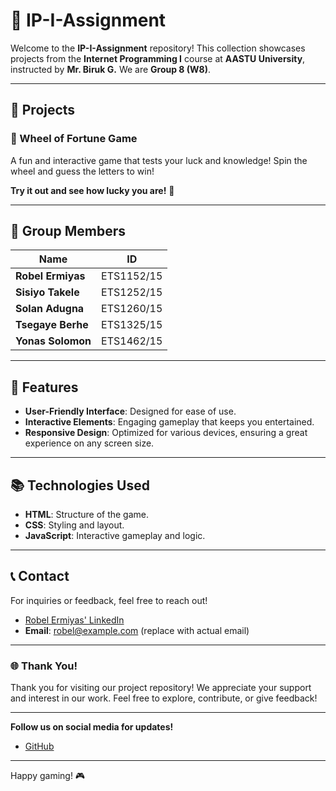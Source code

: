 # 🌟 IP-I-Assignment

Welcome to the **IP-I-Assignment** repository! This collection showcases projects from the **Internet Programming I** course at **AASTU University**, instructed by **Mr. Biruk G.** We are **Group 8 (W8)**.

---

## 🚀 Projects

### 🎉 Wheel of Fortune Game  
A fun and interactive game that tests your luck and knowledge! Spin the wheel and guess the letters to win!

**Try it out and see how lucky you are!** 🎡

---

## 👥 Group Members

| Name                   | ID             |
|------------------------|----------------|
| **Robel Ermiyas**      | ETS1152/15     |
| **Sisiyo Takele**      | ETS1252/15     |
| **Solan Adugna**       | ETS1260/15     |
| **Tsegaye Berhe**      | ETS1325/15     |
| **Yonas Solomon**      | ETS1462/15     |

---

## 🚀 Features

- **User-Friendly Interface**: Designed for ease of use.
- **Interactive Elements**: Engaging gameplay that keeps you entertained.
- **Responsive Design**: Optimized for various devices, ensuring a great experience on any screen size.

---

## 📚 Technologies Used

- **HTML**: Structure of the game.
- **CSS**: Styling and layout.
- **JavaScript**: Interactive gameplay and logic.

---

## 📞 Contact

For inquiries or feedback, feel free to reach out!

- [Robel Ermiyas' LinkedIn](https://www.linkedin.com/in/robel-ermiyas)
- **Email**: robel@example.com (replace with actual email)

---

### 🌐 Thank You!

Thank you for visiting our project repository! We appreciate your support and interest in our work. Feel free to explore, contribute, or give feedback!

---

**Follow us on social media for updates!**   
- [GitHub](https://github.com/Robel-ermiyas)

---

Happy gaming! 🎮
